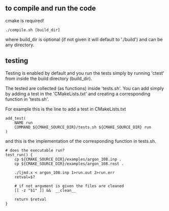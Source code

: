 
## to compile and run the code
cmake is required! 
```
./compile.sh [build_dir]
```
where build_dir is optional (if not given it will default to './build') and can be 
any directory. 


## testing 

Testing is enabled by default and you run the tests simply by running 'ctest' from inside the build directory (build_dir). 

The tested are collected (as functions) inside 'tests.sh'. 
You can add simply by adding a test in the 'CMakeLists.txt' and creating a corresponding function in 'tests.sh'. 

For example this is the line to add a test in CMakeLists.txt 

```
add_test(
    NAME run
    COMMAND ${CMAKE_SOURCE_DIR}/tests.sh ${CMAKE_SOURCE_DIR} run
)

```

and this is the implementation of the corresponding function in tests.sh.


```
# does the executable run?
test_run() {        
    cp ${CMAKE_SOURCE_DIR}/examples/argon_108.inp .
    cp ${CMAKE_SOURCE_DIR}/examples/argon_108.rest .    
    
    ./ljmd.x < argon_108.inp 1>run.out 2>run.err 
    retval=$?
    
    # if not argument is given the files are cleaned 
    [[ -z "$1" ]] &&  __clean__

    return $retval
}

```
